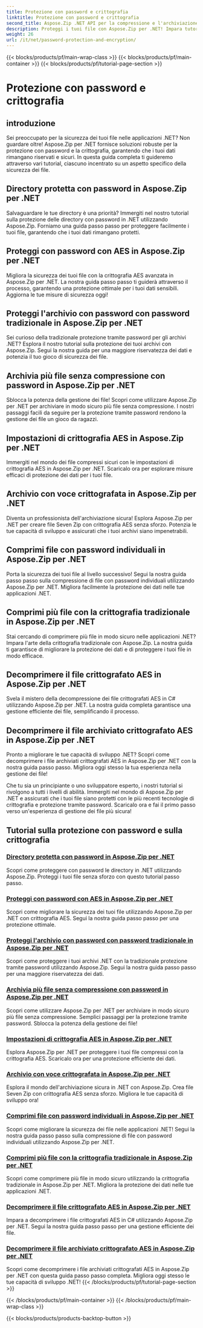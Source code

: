 ```yaml
---
title: Protezione con password e crittografia
linktitle: Protezione con password e crittografia
second_title: Aspose.Zip .NET API per la compressione e l'archiviazione dei file
description: Proteggi i tuoi file con Aspose.Zip per .NET! Impara tutorial passo passo sulla protezione tramite password e sulla crittografia, da AES ai metodi tradizionali.
weight: 26
url: /it/net/password-protection-and-encryption/
---
```


{{< blocks/products/pf/main-wrap-class >}}
{{< blocks/products/pf/main-container >}}
{{< blocks/products/pf/tutorial-page-section >}}

# Protezione con password e crittografia


## introduzione

Sei preoccupato per la sicurezza dei tuoi file nelle applicazioni .NET? Non guardare oltre! Aspose.Zip per .NET fornisce soluzioni robuste per la protezione con password e la crittografia, garantendo che i tuoi dati rimangano riservati e sicuri. In questa guida completa ti guideremo attraverso vari tutorial, ciascuno incentrato su un aspetto specifico della sicurezza dei file.

## Directory protetta con password in Aspose.Zip per .NET

Salvaguardare le tue directory è una priorità? Immergiti nel nostro tutorial sulla protezione delle directory con password in .NET utilizzando Aspose.Zip. Forniamo una guida passo passo per proteggere facilmente i tuoi file, garantendo che i tuoi dati rimangano protetti.

## Proteggi con password con AES in Aspose.Zip per .NET

Migliora la sicurezza dei tuoi file con la crittografia AES avanzata in Aspose.Zip per .NET. La nostra guida passo passo ti guiderà attraverso il processo, garantendo una protezione ottimale per i tuoi dati sensibili. Aggiorna le tue misure di sicurezza oggi!

## Proteggi l'archivio con password con password tradizionale in Aspose.Zip per .NET

Sei curioso della tradizionale protezione tramite password per gli archivi .NET? Esplora il nostro tutorial sulla protezione dei tuoi archivi con Aspose.Zip. Segui la nostra guida per una maggiore riservatezza dei dati e potenzia il tuo gioco di sicurezza dei file.

## Archivia più file senza compressione con password in Aspose.Zip per .NET

Sblocca la potenza della gestione dei file! Scopri come utilizzare Aspose.Zip per .NET per archiviare in modo sicuro più file senza compressione. I nostri passaggi facili da seguire per la protezione tramite password rendono la gestione dei file un gioco da ragazzi.

## Impostazioni di crittografia AES in Aspose.Zip per .NET

Immergiti nel mondo dei file compressi sicuri con le impostazioni di crittografia AES in Aspose.Zip per .NET. Scaricalo ora per esplorare misure efficaci di protezione dei dati per i tuoi file.

## Archivio con voce crittografata in Aspose.Zip per .NET

Diventa un professionista dell'archiviazione sicura! Esplora Aspose.Zip per .NET per creare file Seven Zip con crittografia AES senza sforzo. Potenzia le tue capacità di sviluppo e assicurati che i tuoi archivi siano impenetrabili.

## Comprimi file con password individuali in Aspose.Zip per .NET

Porta la sicurezza dei tuoi file al livello successivo! Segui la nostra guida passo passo sulla compressione di file con password individuali utilizzando Aspose.Zip per .NET. Migliora facilmente la protezione dei dati nelle tue applicazioni .NET.

## Comprimi più file con la crittografia tradizionale in Aspose.Zip per .NET

Stai cercando di comprimere più file in modo sicuro nelle applicazioni .NET? Impara l'arte della crittografia tradizionale con Aspose.Zip. La nostra guida ti garantisce di migliorare la protezione dei dati e di proteggere i tuoi file in modo efficace.

## Decomprimere il file crittografato AES in Aspose.Zip per .NET

Svela il mistero della decompressione dei file crittografati AES in C# utilizzando Aspose.Zip per .NET. La nostra guida completa garantisce una gestione efficiente dei file, semplificando il processo.

## Decomprimere il file archiviato crittografato AES in Aspose.Zip per .NET

Pronto a migliorare le tue capacità di sviluppo .NET? Scopri come decomprimere i file archiviati crittografati AES in Aspose.Zip per .NET con la nostra guida passo passo. Migliora oggi stesso la tua esperienza nella gestione dei file!

Che tu sia un principiante o uno sviluppatore esperto, i nostri tutorial si rivolgono a tutti i livelli di abilità. Immergiti nel mondo di Aspose.Zip per .NET e assicurati che i tuoi file siano protetti con le più recenti tecnologie di crittografia e protezione tramite password. Scaricalo ora e fai il primo passo verso un'esperienza di gestione dei file più sicura!
## Tutorial sulla protezione con password e sulla crittografia
### [Directory protetta con password in Aspose.Zip per .NET](./password-protect-directory/)
Scopri come proteggere con password le directory in .NET utilizzando Aspose.Zip. Proteggi i tuoi file senza sforzo con questo tutorial passo passo.
### [Proteggi con password con AES in Aspose.Zip per .NET](./password-protect-with-aes/)
Scopri come migliorare la sicurezza dei tuoi file utilizzando Aspose.Zip per .NET con crittografia AES. Segui la nostra guida passo passo per una protezione ottimale.
### [Proteggi l'archivio con password con password tradizionale in Aspose.Zip per .NET](./password-protect-archive-traditional-password/)
Scopri come proteggere i tuoi archivi .NET con la tradizionale protezione tramite password utilizzando Aspose.Zip. Segui la nostra guida passo passo per una maggiore riservatezza dei dati.
### [Archivia più file senza compressione con password in Aspose.Zip per .NET](./store-multiple-files-no-compression-password/)
Scopri come utilizzare Aspose.Zip per .NET per archiviare in modo sicuro più file senza compressione. Semplici passaggi per la protezione tramite password. Sblocca la potenza della gestione dei file!
### [Impostazioni di crittografia AES in Aspose.Zip per .NET](./aes-encryption-settings/)
Esplora Aspose.Zip per .NET per proteggere i tuoi file compressi con la crittografia AES. Scaricalo ora per una protezione efficiente dei dati.
### [Archivio con voce crittografata in Aspose.Zip per .NET](./archive-with-encrypted-entry/)
Esplora il mondo dell'archiviazione sicura in .NET con Aspose.Zip. Crea file Seven Zip con crittografia AES senza sforzo. Migliora le tue capacità di sviluppo ora!
### [Comprimi file con password individuali in Aspose.Zip per .NET](./compress-files-individual-passwords/)
Scopri come migliorare la sicurezza dei file nelle applicazioni .NET! Segui la nostra guida passo passo sulla compressione di file con password individuali utilizzando Aspose.Zip per .NET.
### [Comprimi più file con la crittografia tradizionale in Aspose.Zip per .NET](./compress-multiple-files-traditional-encryption/)
Scopri come comprimere più file in modo sicuro utilizzando la crittografia tradizionale in Aspose.Zip per .NET. Migliora la protezione dei dati nelle tue applicazioni .NET.
### [Decomprimere il file crittografato AES in Aspose.Zip per .NET](./decompress-aes-encrypted-file/)
Impara a decomprimere i file crittografati AES in C# utilizzando Aspose.Zip per .NET. Segui la nostra guida passo passo per una gestione efficiente dei file.
### [Decomprimere il file archiviato crittografato AES in Aspose.Zip per .NET](./decompress-aes-encrypted-stored-file/)
Scopri come decomprimere i file archiviati crittografati AES in Aspose.Zip per .NET con questa guida passo passo completa. Migliora oggi stesso le tue capacità di sviluppo .NET!
{{< /blocks/products/pf/tutorial-page-section >}}

{{< /blocks/products/pf/main-container >}}
{{< /blocks/products/pf/main-wrap-class >}}

{{< blocks/products/products-backtop-button >}}
